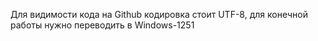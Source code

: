 Для видимости кода на Github кодировка стоит UTF-8, для конечной работы нужно переводить в Windows-1251
